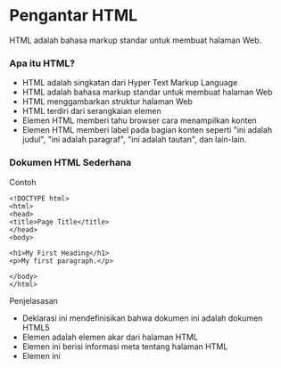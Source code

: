 # Pengantar HTML
HTML adalah bahasa markup standar untuk membuat halaman Web.

### Apa itu HTML?
- HTML adalah singkatan dari Hyper Text Markup Language
- HTML adalah bahasa markup standar untuk membuat halaman Web
- HTML menggambarkan struktur halaman Web
- HTML terdiri dari serangkaian elemen
- Elemen HTML memberi tahu browser cara menampilkan konten
- Elemen HTML memberi label pada bagian konten seperti "ini adalah judul", "ini adalah paragraf", "ini adalah tautan", dan lain-lain.

### Dokumen HTML Sederhana
Contoh
```
<!DOCTYPE html>
<html>
<head>
<title>Page Title</title>
</head>
<body>

<h1>My First Heading</h1>
<p>My first paragraph.</p>

</body>
</html>
```
Penjelasasan
- Deklarasi ini <!DOCTYPE html>mendefinisikan bahwa dokumen ini adalah dokumen HTML5
- Elemen <html>adalah elemen akar dari halaman HTML
- Elemen ini <head>berisi informasi meta tentang halaman HTML
- Elemen ini <title> menentukan judul untuk halaman HTML (yang ditampilkan di bilah judul browser atau di tab halaman)
- Elemen <body>mendefinisikan badan dokumen, dan merupakan wadah untuk semua konten yang terlihat, seperti judul, paragraf, gambar, hyperlink, tabel, daftar, dll.
- Elemen ini ```<h1>``` mendefinisikan judul besar
- Elemen ```<p>``` mendefinisikan sebuah paragraf

### Apa itu Elemen HTML?
Elemen HTML didefinisikan oleh tag awal, beberapa konten, dan tag akhir:

```< tagname > Konten ada di sini... < /tagname >```

Elemen HTML adalah segalanya dari tag awal hingga tag akhir:
```
< h1 > Judul Pertama Saya < /h1 >
< p > Paragraf pertama saya. < /p >
Start tag	Element content	End tag
<h1>	My First Heading	</h1>
<p>	My first paragraph.	</p>
<br>	none	none
```
Catatan: Beberapa elemen HTML tidak memiliki konten (seperti elemen <br>). Elemen-elemen ini disebut elemen kosong. Elemen kosong tidak memiliki tag penutup!

### Peramban Web
Tujuan peramban web (Chrome, Edge, Firefox, Safari) adalah untuk membaca dokumen HTML dan menampilkannya dengan benar.
Peramban tidak menampilkan tag HTML, tetapi menggunakannya untuk menentukan cara menampilkan dokumen:
 
Catatan: Konten di dalam bagian <body> akan ditampilkan di peramban. Konten di dalam elemen <title> akan ditampilkan di bilah judul peramban atau di tab halaman.


